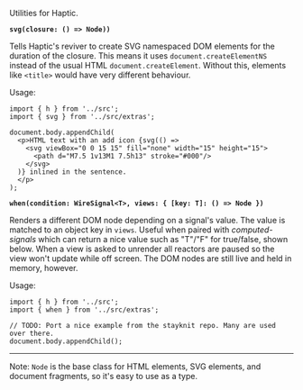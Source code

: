 Utilities for Haptic.

**`svg(closure: () => Node))`**

Tells Haptic's reviver to create SVG namespaced DOM elements for the duration of
the closure. This means it uses `document.createElementNS` instead of the usual
HTML `document.createElement`. Without this, elements like `<title>` would have
very different behaviour.

Usage:

```tsx
import { h } from '../src';
import { svg } from '../src/extras';

document.body.appendChild(
  <p>HTML text with an add icon {svg(() =>
    <svg viewBox="0 0 15 15" fill="none" width="15" height="15">
      <path d="M7.5 1v13M1 7.5h13" stroke="#000"/>
    </svg>
  )} inlined in the sentence.
  </p>
);
```

**`when(condition: WireSignal<T>, views: { [key: T]: () => Node })`**

Renders a different DOM node depending on a signal's value. The value is matched
to an object key in `views`. Useful when paired with _computed-signals_ which
can return a nice value such as "T"/"F" for true/false, shown below. When a view
is asked to unrender all reactors are paused so the view won't update while off
screen. The DOM nodes are still live and held in memory, however.

Usage:

```tsx
import { h } from '../src';
import { when } from '../src/extras';

// TODO: Port a nice example from the stayknit repo. Many are used over there.
document.body.appendChild();
```

---

Note: `Node` is the base class for HTML elements, SVG elements, and document
fragments, so it's easy to use as a type.
